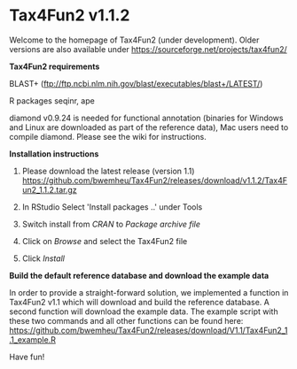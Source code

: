 # Tax4Fun2 v1.1.2

Welcome to the homepage of Tax4Fun2 (under development).
Older versions are also available under https://sourceforge.net/projects/tax4fun2/

**Tax4Fun2 requirements**

BLAST+ (ftp://ftp.ncbi.nlm.nih.gov/blast/executables/blast+/LATEST/)

R packages seqinr, ape

diamond v0.9.24 is needed for functional annotation (binaries for Windows and Linux are downloaded as part of the reference data), Mac users need to compile diamond. Please see the wiki for instructions.

**Installation instructions**

1) Please download the latest release (version 1.1)
https://github.com/bwemheu/Tax4Fun2/releases/download/v1.1.2/Tax4Fun2_1.1.2.tar.gz

2) In RStudio
Select 'Install packages ..' under Tools

3) Switch install from _CRAN_ to _Package archive file_

4) Click on _Browse_ and select the Tax4Fun2 file

5) Click _Install_


**Build the default reference database and download the example data**

In order to provide a straight-forward solution, we implemented a function in Tax4Fun2 v1.1 which will download and build the reference database. A second function will download the example data. The example script with these two commands and all other functions can be found here:
https://github.com/bwemheu/Tax4Fun2/releases/download/V1.1/Tax4Fun2_1.1_example.R

Have fun!
